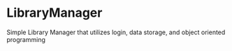 # LibraryManager
Simple Library Manager that utilizes login, data storage, and object oriented programming

